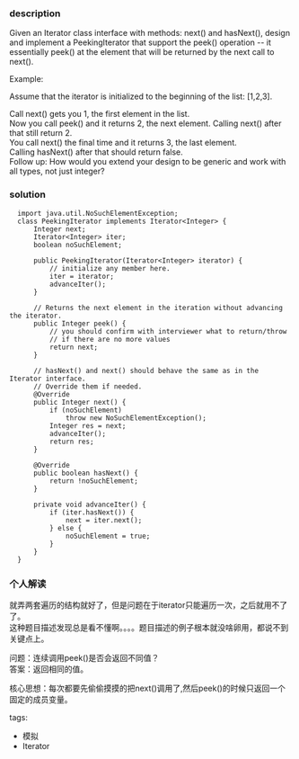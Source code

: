 ### description    
  Given an Iterator class interface with methods: next() and hasNext(), design and implement a PeekingIterator that support the peek() operation -- it essentially peek() at the element that will be returned by the next call to next().  
    
  Example:  
    
  Assume that the iterator is initialized to the beginning of the list: [1,2,3].  
    
  Call next() gets you 1, the first element in the list.  
  Now you call peek() and it returns 2, the next element. Calling next() after that still return 2.   
  You call next() the final time and it returns 3, the last element.   
  Calling hasNext() after that should return false.  
  Follow up: How would you extend your design to be generic and work with all types, not just integer?  
### solution    
```    
  import java.util.NoSuchElementException;  
  class PeekingIterator implements Iterator<Integer> {  
      Integer next;  
      Iterator<Integer> iter;  
      boolean noSuchElement;  
    
      public PeekingIterator(Iterator<Integer> iterator) {  
          // initialize any member here.  
          iter = iterator;  
          advanceIter();  
      }  
    
      // Returns the next element in the iteration without advancing the iterator.  
      public Integer peek() {  
          // you should confirm with interviewer what to return/throw  
          // if there are no more values  
          return next;  
      }  
    
      // hasNext() and next() should behave the same as in the Iterator interface.  
      // Override them if needed.  
      @Override  
      public Integer next() {  
          if (noSuchElement)  
              throw new NoSuchElementException();  
          Integer res = next;  
          advanceIter();  
          return res;  
      }  
    
      @Override   
      public boolean hasNext() {  
          return !noSuchElement;  
      }  
        
      private void advanceIter() {  
          if (iter.hasNext()) {  
              next = iter.next();  
          } else {  
              noSuchElement = true;  
          }  
      }  
  }  
```    
    
### 个人解读    
  就弄两套遍历的结构就好了，但是问题在于iterator只能遍历一次，之后就用不了了。  
  这种题目描述发现总是看不懂啊。。。。题目描述的例子根本就没啥卵用，都说不到关键点上。  
    
  问题：连续调用peek()是否会返回不同值？  
  答案：返回相同的值。  
    
  核心思想：每次都要先偷偷摸摸的把next()调用了,然后peek()的时候只返回一个固定的成员变量。  
    
tags:    
  -  模拟  
  -  Iterator  
